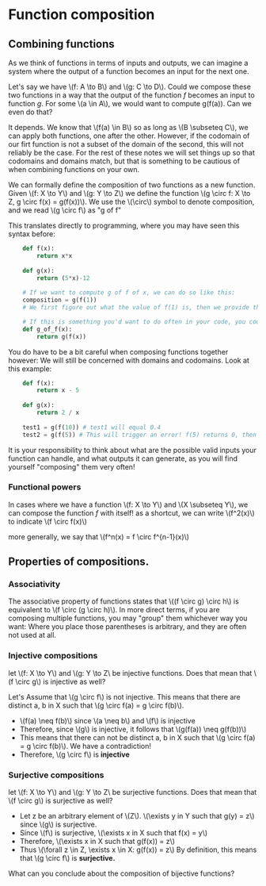 # Function composition

## Combining functions

As we think of functions in terms of inputs and outputs, we can imagine a system where the output of a function becomes an input for the next one. 

Let's say we have \\(f: A \to B\\) and \\(g: C \to D\\). Could we compose these two functions in a way that the output of the function *f* becomes an input to function *g*. For some \\(a \in A\\), we would want to compute g(f(a)). Can we even do that? 

It depends. We know that \\(f(a) \in B\\) so as long as \\(B \subseteq C\\), we can apply both functions, one after the other. However, if the codomain of our firt function is not a subset of the domain of the second, this will not reliably be the case. For the rest of these notes we will set things up so that codomains and domains match, but that is something to be cautious of when combining functions on your own. 

We can formally define the composition of two functions as a new function. Given \\(f: X \to Y\\) and \\(g: Y \to Z\\) we define the function \\(g \circ f: X \to Z, g \circ f(x) = g(f(x))\\). We use the \\(\circ\\) symbol to denote composition, and we read \\(g \circ f\\) as "g of f"

This translates directly to programming, where you may have seen this syntax before:

```Python
	def f(x):
		return x*x
	
	def g(x):
		return (5*x)-12
	
	# If we want to compute g of f of x, we can do so like this:
	composition = g(f(1))
	# We first figure out what the value of f(1) is, then we provide that as an input to the g function

	# If this is something you'd want to do often in your code, you could use f and g as building blocks for a new function.
	def g_of_f(x):
		return g(f(x))
```

You do have to be a bit careful when composing functions together however: We will still be concerned with domains and codomains. Look at this example:


```Python
	def f(x):
		return x - 5
	
	def g(x):
		return 2 / x
	
	test1 = g(f(10)) # test1 will equal 0.4
	test2 = g(f(5)) # This will trigger an error! f(5) returns 0, then the function g will try to divide by 0 which is not possible!
```

It is your responsibility to think about what are the possible valid inputs your function can handle, and what outputs it can generate, as you will find yourself "composing" them very often!

### Functional powers

In cases where we have a function \\(f: X \to Y\\) and \\(X \subseteq Y\\), we can compose the function *f* with itself! as a shortcut, we can write \\(f^2(x)\\) to indicate \\(f \circ f(x)\\)

more generally, we say that \\(f^n(x) = f \circ f^{n-1}(x)\\)

## Properties of compositions. 

### Associativity 

The associative property of functions states that \\((f \circ g) \circ h\\) is equivalent to \\(f \circ (g \circ h)\\). In more direct terms, if you are composing multiple functions, you may "group" them whichever way you want: Where you place those parentheses is arbitrary, and they are often not used at all.

### Injective compositions

let \\(f: X \to Y\\) and \\(g: Y \to Z\\ be injective functions. Does that mean that \\(f \circ g\\) is injective as well? 

Let's Assume that \\(g \circ f\\) is not injective. This means that there are distinct a, b in X such that \\(g \circ f(a) = g \circ f(b)\\).
- \\(f(a) \neq f(b)\\) since \\(a \neq b\\) and \\(f\\) is injective
- Therefore, since \\(g\\) is injective, it follows that \\(g(f(a)) \neq g(f(b))\\)
- This means that there can not be distinct a, b in X such that \\(g \circ f(a) = g \circ f(b)\\). We have a contradiction!
- Therefore, \\(g \circ f\\) is **injective**

### Surjective compositions

let \\(f: X \to Y\\) and \\(g: Y \to Z\\ be surjective functions. Does that mean that \\(f \circ g\\) is surjective as well? 

- Let z be an arbitrary element of \\(Z\\). \\(\exists y in Y such that g(y) = z\\) since \\(g\\) is surjective.
- Since \\(f\\) is surjective, \\(\exists x in X such that f(x) = y\\)
- Therefore, \\(\exists x in X such that g(f(x)) = z\\)
- Thus \\(\forall z \in Z, \exists x \in X: g(f(x)) = z\\)
By definition, this means that \\(g \circ f\\) is **surjective.**

What can you conclude about the composition of bijective functions?
